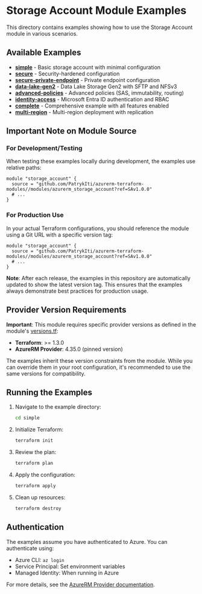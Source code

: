 # Storage Account Module Examples

This directory contains examples showing how to use the Storage Account module in various scenarios.

## Available Examples

- **[simple](./simple/README.md)** - Basic storage account with minimal configuration
- **[secure](./secure/README.md)** - Security-hardened configuration
- **[secure-private-endpoint](./secure-private-endpoint/README.md)** - Private endpoint configuration
- **[data-lake-gen2](./data-lake-gen2/README.md)** - Data Lake Storage Gen2 with SFTP and NFSv3
- **[advanced-policies](./advanced-policies/README.md)** - Advanced policies (SAS, immutability, routing)
- **[identity-access](./identity-access/README.md)** - Microsoft Entra ID authentication and RBAC
- **[complete](./complete/README.md)** - Comprehensive example with all features enabled
- **[multi-region](./multi-region/README.md)** - Multi-region deployment with replication

## Important Note on Module Source

### For Development/Testing
When testing these examples locally during development, the examples use relative paths:
```hcl
module "storage_account" {
  source = "github.com/PatrykIti/azurerm-terraform-modules//modules/azurerm_storage_account?ref=SAv1.0.0"
  # ...
}
```

### For Production Use
In your actual Terraform configurations, you should reference the module using a Git URL with a specific version tag:
```hcl
module "storage_account" {
  source = "github.com/PatrykIti/azurerm-terraform-modules//modules/azurerm_storage_account?ref=SAv1.0.0"
  # ...
}
```

**Note**: After each release, the examples in this repository are automatically updated to show the latest version tag. This ensures that the examples always demonstrate best practices for production usage.

## Provider Version Requirements

**Important**: This module requires specific provider versions as defined in the module's [versions.tf](../versions.tf):
- **Terraform**: >= 1.3.0
- **AzureRM Provider**: 4.35.0 (pinned version)

The examples inherit these version constraints from the module. While you can override them in your root configuration, it's recommended to use the same versions for compatibility.

## Running the Examples

1. Navigate to the example directory:
   ```bash
   cd simple
   ```

2. Initialize Terraform:
   ```bash
   terraform init
   ```

3. Review the plan:
   ```bash
   terraform plan
   ```

4. Apply the configuration:
   ```bash
   terraform apply
   ```

5. Clean up resources:
   ```bash
   terraform destroy
   ```

## Authentication

The examples assume you have authenticated to Azure. You can authenticate using:

- Azure CLI: `az login`
- Service Principal: Set environment variables
- Managed Identity: When running in Azure

For more details, see the [AzureRM Provider documentation](https://registry.terraform.io/providers/hashicorp/azurerm/latest/docs#authenticating-to-azure).